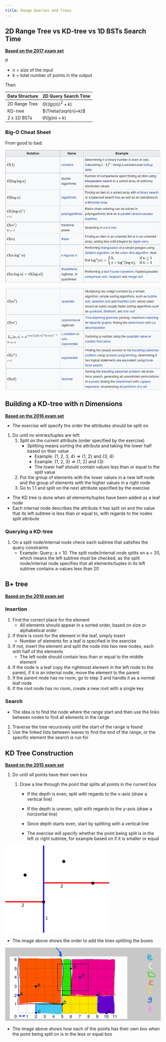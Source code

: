 ```yaml
---
title: Range Queries and Trees
---
```




## 2D Range Tree vs KD-tree vs 1D BSTs Search Time

[**Based on the 2017 exam set**](../extra/exam-sets/2017-aalg-exam.pdf)

If

- $n$ = size of the input
- $k$ = total number of points in the output

Then

| Data Structure | 2D Query Search Time  |
| -------------- | --------------------- |
| 2D Range Tree  | $\Theta((lg(n))^2+k)$ |
| KD-tree        | $\Theta(\sqrt{n}+k)$  |
| 2 x 1D BSTs    | $\Theta(lg(n) + k)$   |



### Big-O Cheat Sheet

From good to bad:


![img](images/range-queries/image1.png)

![img](images/range-queries/image2.png)





## Building a KD-tree with n Dimensions

[**Based on the 2016 exam set**](../extra/exam-sets/2016-aalg-exam.pdf)



- The exercise will specify the order the attributes should be split on



1. Do until no entries/tuples are left:
    1. Split on the current attribute (order specified by the exercise)
        - Splitting means sorting the attribute and taking the lower half based on their value
            - Example: {1, 2, 3, 4} => {1, 2} and {3, 4} 
            - Example: {1, 2, 3} => {1, 2} and {3}
            - The lower half should contain values less than or equal to the split value
    2. Put the group of elements with the lower values in a new left node and the group of elements with the higher values in a right node
    3. Go to 1.1 and split on the next attribute specified by the exercise



- The KD tree is done when all elements/tuples have been added as a leaf node
- Each internal node describes the attribute it has split on and the value that its left subtree is less than or equal to, with regards to the nodes split attribute

### Querying a KD-tree

1. On a split node/internal node check each subtree that satisfies the query constraints
    - Example: Query; a < 10. The split node/internal node splits on a = 20, which means the left subtree must be checked, as the split node/internal node specifies that all elements/tuples in its left subtree contains a-values less than 20







## B+ tree

[**Based on the 2016 exam set**](../extra/exam-sets/2016-aalg-exam.pdf)

### Insertion

1. Find the correct place for the element
    - All elements should appear in a sorted order, based on size or alphabetical order
2. If there is room for the element in the leaf, simply insert
    - Number of elements for a leaf is specified in the exercise
3. If not, insert the element and split the node into two new nodes, each with half of the elements
    - The left node should contain less than or equal to the middle element
4. If the node is a leaf copy the rightmost element in the left node to the parent, if it is an internal node, move the element to the parent
5. If the parent node has no room, go to step 3 and handle it as a normal leaf node
6. If the root node has no room,  create a new root with a single key

### Search

- The idea is to find the node where the range start and then use the links between nodes to find all elements in the range

1. Traverse the tree recursively until the start of the range is found
2. Use the linked lists between leaves to find the end of the range, or the specific element the search is run for









## KD Tree Construction

[**Based on the 2015 exam set**](../extra/exam-sets/2015-aalg-exam.pdf)



1. Do until all points have their own box

    1. Draw a line through the point that splits all points in the current box

        - If the depth is even, split with regards to the x-axis (draw a vertical line)
        - If the depth is uneven, split with regards to the y-axis (draw a horizontal line)
        - Since depth starts even, start by splitting with a vertical line

        - The exercise will specify whether the point being split is in the left or right subtree, for example based on if it is smaller or equal

![img](images/range-queries/FF5AACB6DC7216D40503B368213A71B20AE0BAAD)

- The image above shows the order to add the lines splitting the boxes

![img](images/range-queries/unknown.png)

- The image above shows how each of the points has their own box when the point being split on is in the less or equal box

